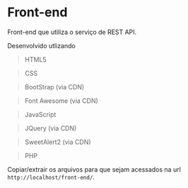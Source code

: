 # Front-end
Front-end que utiliza o serviço de REST API.

Desenvolvido utlizando 
> HTML5

> CSS

> BootStrap (via CDN)

> Font Awesome (via CDN)

> JavaScript

> JQuery (via CDN)

> SweetAlert2 (via CDN)

> PHP

Copiar/extrair os arquivos para que sejam acessados na url `http://localhost/front-end/`.